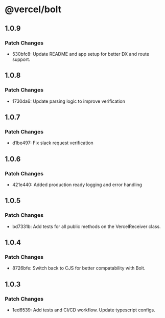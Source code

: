 # @vercel/bolt

## 1.0.9

### Patch Changes

- 530bfc8: Update README and app setup for better DX and route support.

## 1.0.8

### Patch Changes

- 1730da6: Update parsing logic to improve verification

## 1.0.7

### Patch Changes

- d1be497: Fix slack request verification

## 1.0.6

### Patch Changes

- 421e440: Added production ready logging and error handling

## 1.0.5

### Patch Changes

- bd7331b: Add tests for all public methods on the VercelReceiver class.

## 1.0.4

### Patch Changes

- 8726bfe: Switch back to CJS for better compatability with Bolt.

## 1.0.3

### Patch Changes

- 1ed6539: Add tests and CI/CD workflow. Update typescript configs.
